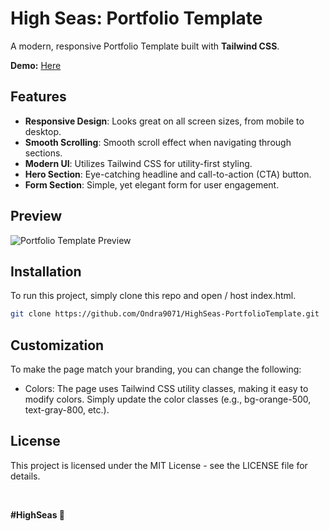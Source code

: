 # High Seas: Portfolio Template

A modern, responsive Portfolio Template built with **Tailwind CSS**.

**Demo:** [Here](https://ondrejpacovsky.cz/demo/highseas/PortfolioTemplate/index.html)

## Features

- **Responsive Design**: Looks great on all screen sizes, from mobile to desktop.
- **Smooth Scrolling**: Smooth scroll effect when navigating through sections.
- **Modern UI**: Utilizes Tailwind CSS for utility-first styling.
- **Hero Section**: Eye-catching headline and call-to-action (CTA) button.
- **Form Section**: Simple, yet elegant form for user engagement.

## Preview
![Portfolio Template Preview](https://ondrejpacovsky.cz/demo/highseas/PortfolioTemplate/preview.jpg)  

## Installation
To run this project, simply clone this repo and open / host index.html.
   ```bash
   git clone https://github.com/Ondra9071/HighSeas-PortfolioTemplate.git
   ```
## Customization
To make the page match your branding, you can change the following:

- Colors: The page uses Tailwind CSS utility classes, making it easy to modify colors. Simply update the color classes (e.g., bg-orange-500, text-gray-800, etc.).

## License
This project is licensed under the MIT License - see the LICENSE file for details.

<br>

**#HighSeas 💖**
